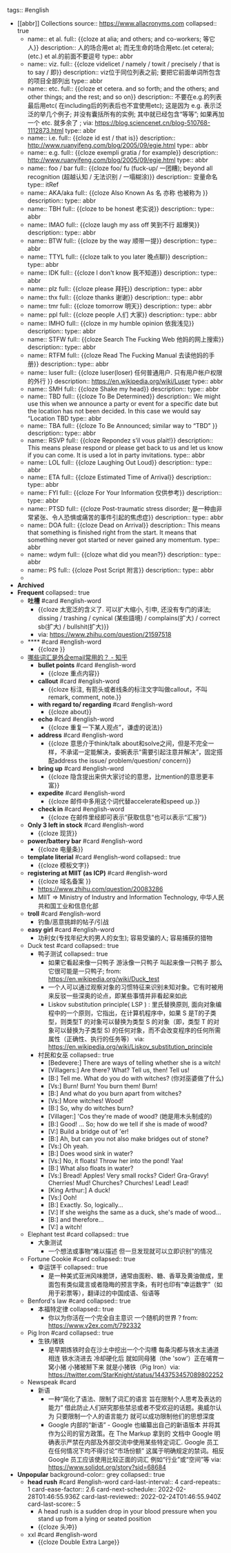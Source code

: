 tags:: #english

- [[abbr]] Collections
  source:: https://www.allacronyms.com
  collapsed:: true
  - name:: et al.
    full:: {{cloze at alia; and others; and co-workers; 等它人}}
    description::  人的场合用et al; 而无生命的场合用etc.(et cetera); (etc.) et al.的前面不要逗号
    type:: abbr
  - name:: viz.
    full:: {{cloze videlicet / namely / towit / precisely / that is to say / 即}}
    description:: viz位于同位列表之前; 要把它前面单词所包含的项目全部列出
    type:: abbr
  - name:: etc.
    full:: {{cloze et cetera. and so forth; and the others; and other things; and the rest; and so on}}
    description::  不要在e.g.的列表最后用etc( 在including后的列表后也不宜使用etc); 这是因为 e.g. 表示泛泛的举几个例子; 并没有囊括所有的实例; 其中就已经包含“等等”; 如果再加一个 etc. 就多余了 ; via: https://blog.sciencenet.cn/blog-510768-1112873.html
    type:: abbr
  - name:: i.e.
    full:: {{cloze id est / that is}}
    description:: http://www.ruanyifeng.com/blog/2005/09/egie.html
    type:: abbr
  - name:: e.g.
    full:: {{cloze exempli gratia / for example}}
    description:: http://www.ruanyifeng.com/blog/2005/09/egie.html
    type:: abbr
  - name:: foo / bar
    full:: {{cloze foo/ fu (fuck-up/ 一团糟); beyond all recognition (超越认知 / 无法识别 / 一塌糊涂)}}
    description:: 变量命名
    type:: itRef
  - name:: AKA/aka
    full:: {{cloze Also Known As  名 亦称 也被称为 }}
    description:: 
    type:: abbr
  - name:: TBH
    full:: {{cloze to be honest 老实说}}
    description:: 
    type:: abbr
  - name:: IMAO
    full:: {{cloze laugh my ass off 笑到不行 超爆笑}}
    description:: 
    type:: abbr
  - name:: BTW
    full:: {{cloze by the way 顺带一提}}
    description:: 
    type:: abbr
  - name:: TTYL
    full:: {{cloze talk to you later 晚点聊}}
    description:: 
    type:: abbr
  - name:: IDK
    full:: {{cloze l don't know 我不知道}}
    description:: 
    type:: abbr
  - name:: plz
    full:: {{cloze please 拜托}}
    description:: 
    type:: abbr
  - name:: thx
    full:: {{cloze thanks 谢谢}}
    description:: 
    type:: abbr
  - name:: tmr
    full:: {{cloze tomorrow 明天}}
    description:: 
    type:: abbr
  - name:: ppl
    full:: {{cloze people 人们 大家}}
    description:: 
    type:: abbr
  - name:: IMHO
    full:: {{cloze in my humble opinion 依我浅见}}
    description:: 
    type:: abbr
  - name:: STFW
    full:: {{cloze  Search The Fucking Web 他妈的网上搜索}}
    description:: 
    type:: abbr
  - name:: RTFM
    full:: {{cloze Read The Fucking Manual 去读他妈的手册}}
    description:: 
    type:: abbr
  - name:: luser
    full:: {{cloze luser(loser) 任何普通用户. 只有用户帐户权限的外行 }}
    description:: https://en.wikipedia.org/wiki/Luser
    type:: abbr
  - name:: SMH
    full:: {{cloze Shake my head}}
    description:: 
    type:: abbr
  - name:: TBD
    full:: {{cloze To Be Determined}}
    description:: We might use this when we announce a party or event for a specific date but the location has not been decided. In this case we would say “Location TBD
    type:: abbr
  - name:: TBA
    full:: {{cloze To Be Announced; similar way to “TBD” }}
    description:: 
    type:: abbr
  - name:: RSVP
    full:: {{cloze Repondez s’il vous plait!}}
    description:: This means please respond or please get back to us and let us know if you can come. It is used a lot in party invitations.
    type:: abbr
  - name:: LOL
    full:: {{cloze Laughing Out Loud}}
    description:: 
    type:: abbr
  - name:: ETA
    full:: {{cloze Estimated Time of Arrival}}
    description:: 
    type:: abbr
  - name:: FYI
    full:: {{cloze For Your Information 仅供参考}}
    description:: 
    type:: abbr
  - name:: PTSD
    full:: {{cloze Post-traumatic stress disorder; 是一种由非常紧张、令人恐惧或痛苦的事件引起的焦虑症}}
    description:: 
    type:: abbr
  - name:: DOA
    full:: {{cloze Dead on Arrival}}
    description:: This means that something is finished right from the start. It means that something never got started or never gained any momentum.
    type:: abbr
  - name:: wdym
    full:: {{cloze what did you mean?}}
    description:: 
    type:: abbr
  - name:: PS
    full:: {{cloze Post Script 附言}}
    description:: 
    type:: abbr
  -
- __Archived__
- __Frequent__
  collapsed:: true
  - **吐槽** #card #english-word
    - {{cloze 太宽泛的含义了. 可以扩大缩小, 引申, 还没有专门的译法; dissing / trashing / cynical (某些語境) / complains(扩大) /  correct sb(扩大) / bullshit(扩大)}}
    - via: https://www.zhihu.com/question/21597518
  - **** #card #english-word
    - {{cloze }}
  - [哪些词汇是外企email常用的？ - 知乎](https://zhuanlan.zhihu.com/p/24833687)
    - **bullet points** #card #english-word
      - {{cloze 重点内容}}
    - **callout** #card #english-word
      - {{cloze 标注, 有箭头或者线条的标注文字叫做callout，不叫remark, comment, note.}}
    - **with regard to/ regarding** #card #english-word
      - {{cloze about}}
    - **echo** #card #english-word
      - {{cloze 重复一下某人观点”，谦虚的说法}}
    - **address** #card #english-word
      - {{cloze 意思介于think/talk about和solve之间，但是不完全一样，不承诺一定能解决，委婉表示"需要引起注意并解决”，固定搭配address the issue/ problem/question/ concern}}
    - **bring up** #card #english-word
      - {{cloze 隐含提出来供大家讨论的意思，比mention的意思更丰富}}
    - **expedite** #card #english-word
      - {{cloze 邮件中多用这个词代替accelerate和speed up.}}
    - **check in** #card #english-word
      - {{cloze 在邮件里经即可表示”获取信息“也可以表示“汇报“}}
  - __Only 3 left in stock__ #card #english-word
    - {{cloze 现货}}
  - **power/battery bar** #card #english-word
    - {{cloze 电量条}}
  - __template literial__  #card #english-word
    collapsed:: true
    - {{cloze 模板文字}}
  - **registering at MIIT (as ICP)** #card #english-word
    - {{cloze 域名备案 }}
    - https://www.zhihu.com/question/20083286
    - MIIT => Ministry of Industry and Information Technology, 中华人民共和国工业和信息化部
  - **troll** #card #english-word
    - 钓鱼/恶意挑衅的帖子/引战
  - **easy girl** #card #english-word
    - 功利女(专找年纪大的男人的女生); 容易受骗的人; 容易捕获的猎物
  - Duck test #card
    collapsed:: true
    - 鸭子测试
      collapsed:: true
      - 如果它看起来像一只鸭子 游泳像一只鸭子 叫起来像一只鸭子 那么它很可能是一只鸭子; from: https://en.wikipedia.org/wiki/Duck_test
      - 一个人可以通过观察对象的习惯特征来识别未知对象。它有时被用来反驳一些深奥的论点，即某些事情并非看起来如此
      - Liskov substitution principle( LSP ) : 里氏替换原则, 面向对象编程中的一个原则，它指出，在计算机程序中，如果 S 是T的子类型，则类型T 的对象可以替换为类型 S 的对象（即，类型 T 的对象可以替换为子类型 S) 的任何对象，而不会改变程序的任何所需属性（正确性、执行的任务等） via: https://en.wikipedia.org/wiki/Liskov_substitution_principle
    - 村民和女巫
      collapsed:: true
      - [Bedevere:] There are ways of telling whether she is a witch!
      - [Villagers:] Are there? What? Tell us, then! Tell us!
      - [B:] Tell me. What do you do with witches? (你对巫婆做了什么)
      - [Vs:] Burn! Burn! You burn them! Burn!
      - [B:] And what do you burn apart from witches?
      - [Vs:] More witches! Wood!
      - [B:] So, why do witches burn?
      - [Villager:] 'Cos they're made of wood? (她是用木头制成的)
      - [B:] Good! ... So; how do we tell if she is made of wood?
      - [V:] Build a bridge out of 'er!
      - [B:] Ah, but can you not also make bridges out of stone?
      - [Vs:] Oh yeah.
      - [B:] Does wood sink in water?
      - [Vs:] No, it floats! Throw her into the pond! Yaa!
      - [B:] What also floats in water?
      - [Vs:] Bread! Apples! Very small rocks? Cider! Gra-Gravy! Cherries! Mud! Churches? Churches! Lead! Lead!
      - [King Arthur:] A duck!
      - [Vs:] Ooh!
      - [B:] Exactly. So, logically...
      - [V:] If she weighs the same as a duck, she's made of wood...
      - [B:] and therefore...
      - [V:] a witch!
  - Elephant test #card
    collapsed:: true
    - 大象测试
      - 一个想法或事物“难以描述 但一旦发现就可以立即识别”的情况
  - Fortune Cookie #card
    collapsed:: true
    - 幸运饼干
      collapsed:: true
      - 是一种美式亚洲风味脆饼，通常由面粉、糖、香草及黄油做成，里面包有类似箴言或者隐晦的预言字条，有时也印有“幸运数字”（如用于彩票等），翻译过的中国成语、俗语等
  - Benford's law #card
    collapsed:: true
    - 本福特定律
      collapsed:: true
      - 你以为你活在一个完全自主意识 一个随机的世界？from: https://www.v2ex.com/t/792332
  - Pig Iron #card
    collapsed:: true
    - 生铁/猪铁
      - 是早期炼铁时会在沙土中挖出一个个沟槽 每条沟都与铁水主通道相连 铁水浇进去 冷却硬化后 就如同母猪（the 'sow'）正在哺育一窝小猪 小猪被掰下来 就是小猪铁（Pig Iron）via: https://twitter.com/StarKnight/status/1443753457089802252
  - Newspeak #card
    - 新语
      - 一种“简化了语法、限制了词汇的语言 旨在限制个人思考及表达的能力” 借此防止人们研究那些禁忌或者不受欢迎的话题。奥威尔认为 只要限制一个人的语言能力 就可以成功限制他们的思想深度
      - Google 内部的“新语” - Google 也编纂出自己的新语版本 并将其作为公司的官方政策。在 The Markup 拿到的 文档中 Google 明确表示严禁在内部及外部交流中使用某些特定词汇. Google 员工在任何情况下均不得讨论“市场份额” 这属于明确规定的禁词。相反 Google 员工应该使用比较正面的词汇 例如“行业”或“空间”等 via: https://www.solidot.org/story?sid=68684
- __Unpopular__
  background-color:: grey
  collapsed:: true
  - __head rush__ #card #english-word
    card-last-interval:: 4
    card-repeats:: 1
    card-ease-factor:: 2.6
    card-next-schedule:: 2022-02-28T01:46:55.936Z
    card-last-reviewed:: 2022-02-24T01:46:55.940Z
    card-last-score:: 5
    - A head rush is a sudden drop in your blood pressure when you stand up from a lying or seated position
    - {{cloze 头冲}}
  - xxl #card #english-word
    - {{cloze Double Extra Large}}
